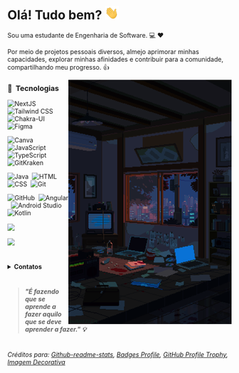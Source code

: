 # Olá! Tudo bem? <img src="https://github.com/reglabel/reglabel/blob/main/images/Hi.gif" height="30px"></h2> 
Sou uma estudante de Engenharia de Software. :computer: :heart:

Por meio de projetos pessoais diversos, almejo aprimorar minhas capacidades, explorar minhas afinidades e contribuir para a comunidade, compartilhando meu progresso. :thumbsup:

<img alt="rainy Night" height="550em" src="https://github.com/reglabel/reglabel/blob/main/images/decoration_rainy_night.gif" align="right"/>

### :rocket: &nbsp;Tecnologias

![NextJS](https://img.shields.io/badge/next.js-05122A?style=flat&logo=nextdotjs&logoColor=white)&nbsp;
![Tailwind CSS](https://img.shields.io/badge/Tailwind_CSS-05122A?style=flat&logo=tailwind-css&logoColor=white)&nbsp;
![Chakra-UI](https://img.shields.io/badge/Chakra--UI-05122A?style=flat&logo=chakra-ui&logoColor=white)&nbsp;
![Figma](https://img.shields.io/badge/Figma-05122A?style=flat&logo=figma&logoColor=white)&nbsp;

![Canva](https://img.shields.io/badge/Canva-%2305122A.svg?&style=flat&logo=Canva&logoColor=white)&nbsp;
![JavaScript](https://img.shields.io/badge/JavaScript-05122A?style=flat&logo=javascript&logoColor=white)&nbsp;
![TypeScript](https://img.shields.io/badge/TypeScript-05122A?style=flat&logo=typescript&logoColor=white)&nbsp;
![GitKraken](https://img.shields.io/badge/GitKraken-05122A?style=flat&logo=GitKraken&logoColor=white)&nbsp;

![Java](https://img.shields.io/badge/-Java-05122A?style=flat&logo=Java&logoColor=white)&nbsp;
![HTML](https://img.shields.io/badge/-HTML-05122A?style=flat&logo=HTML5&logoColor=white)&nbsp;
![CSS](https://img.shields.io/badge/-CSS-05122A?style=flat&logo=CSS3&logoColor=white)&nbsp;
![Git](https://img.shields.io/badge/-Git-05122A?style=flat&logo=git&logoColor=white)&nbsp;

![GitHub](https://img.shields.io/badge/-GitHub-05122A?style=flat&logo=github&logoColor=white)&nbsp;
![Angular](https://img.shields.io/badge/Angular-05122A?style=flat&logo=angular&logoColor=white)&nbsp;
![Android Studio](https://img.shields.io/badge/Android_Studio-05122A?style=flat&logo=android-studio&logoColor=white)&nbsp;
![Kotlin](https://img.shields.io/badge/Kotlin-05122A?&style=flat&logo=kotlin&logoColor=white)&nbsp;


<p align="left">
  <img width="400em" align="center" src="https://github-readme-stats-eight-theta.vercel.app/api/top-langs/?username=reglabel&layout=compact&langs_count=8&theme=prussian&hide=jupyter%20notebook" />
</p>

<p align="left">
  <img width="400em" align="center" src="https://github-readme-stats-eight-theta.vercel.app/api?username=reglabel&show_icons=true&theme=prussian&include_all_commits=true&count_private=true&hide=issues,contribs" />
</p>

#

<details>
<summary><strong>Contatos<strong/></summary>
<br>
 
[![E-mail](https://img.shields.io/badge/Gmail-05122A?style=flat&logo=gmail&logoColor=white)](mailto:regla.belcl@gmail.com?Subject=Contato%20por%20GithHub)&nbsp;
[![Linkedin](https://img.shields.io/badge/LinkedIn-05122A?style=flat&logo=linkedin&logoColor=white)](https://br.linkedin.com/in/reglabel)&nbsp;
[![Website](https://img.shields.io/badge/website-05122A?style=flat&logo=About.me&logoColor=white)](https://www.rbcl.dev/)&nbsp;

</details>

#

> _"É fazendo que se aprende a fazer aquilo que se deve aprender a fazer." :bulb:_
#

###### Créditos para: [Github-readme-stats](https://github.com/murilothink/github-readme-stats), [Badges Profile](https://github.com/alexandresanlim/Badges4-README.md-Profile#-skills-), [GitHub Profile Trophy](https://github.com/ryo-ma/github-profile-trophy), [Imagem Decorativa](https://imgur.com/am0eYJO)
